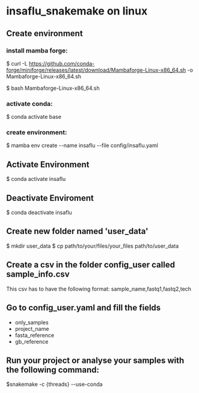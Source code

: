 # insaflu_snakemake on linux

## Create environment 

### install mamba forge:
    
   $ curl -L https://github.com/conda-forge/miniforge/releases/latest/download/Mambaforge-Linux-x86_64.sh -o Mambaforge-Linux-x86_64.sh
    
   $ bash Mambaforge-Linux-x86_64.sh

### activate conda:
    
   $ conda activate base

### create environment:
    
   $ mamba env create --name insaflu --file config/insaflu.yaml

## Activate Environment 
   $ conda activate insaflu

## Deactivate Enviroment
   $ conda deactivate insaflu

## Create new folder named 'user_data'
   $ mkdir user_data
   $ cp path/to/your/files/your_files path/to/user_data
## Create a csv in the folder config_user called sample_info.csv
 This csv has to have the following format: sample_name,fastq1,fastq2,tech
## Go to config_user.yaml and fill the fields
 - only_samples
 - project_name
 - fasta_reference
 - gb_reference
## Run your project or analyse your samples with the following command:
   $snakemake -c {threads} --use-conda